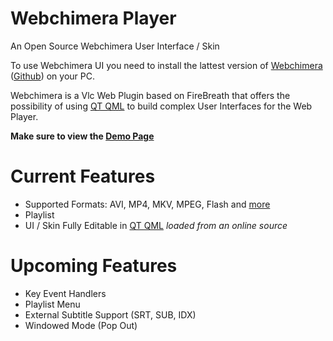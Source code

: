 Webchimera Player
==============

An Open Source Webchimera User Interface / Skin

To use Webchimera UI you need to install the lattest version of <a href="http://sourceforge.net/projects/webchimera/" target="_blank">Webchimera</a> (<a href="https://github.com/RSATom/WebChimera" target="_blank">Github</a>) on your PC.

Webchimera is a Vlc Web Plugin based on FireBreath that offers the possibility of using <a href="http://qt-project.org/" target="_blank">QT QML</a> to build complex User Interfaces for the Web Player.

<b>Make sure to view the <a href="http://jaruba.github.io/WebchimeraUI/" target="_blank">Demo Page</a></b>


Current Features
==============
- Supported Formats: AVI, MP4, MKV, MPEG, Flash and <a href="http://www.videolan.org/vlc/features.php?cat=input" target="_blank">more</a>
- Playlist
- UI / Skin Fully Editable in <a href="http://qt-project.org/" target="_blank">QT QML</a> <i>loaded from an online source</i>


Upcoming Features
==============
- Key Event Handlers
- Playlist Menu
- External Subtitle Support (SRT, SUB, IDX)
- Windowed Mode (Pop Out)
